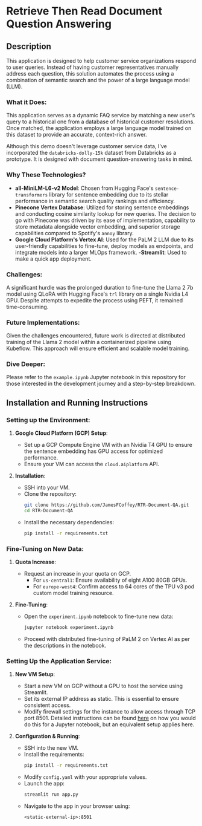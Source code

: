 # Retrieve Then Read Document Question Answering

## Description

This application is designed to help customer service organizations respond to user queries. Instead of having customer representatives manually address each question, this solution automates the process using a combination of semantic search and the power of a large language model (LLM).

### What it Does:
This application serves as a dynamic FAQ service by matching a new user's query to a historical one from a database of historical customer resolutions. Once matched, the application employs a large language model trained on this dataset to provide an accurate, context-rich answer.

Although this demo doesn't leverage customer service data, I've incorporated the `databricks-dolly-15k` dataset from Databricks as a prototype. It is designed with document question-answering tasks in mind.

### Why These Technologies?
- **all-MiniLM-L6-v2 Model**: Chosen from Hugging Face's `sentence-transformers` library for sentence embedding due to its stellar performance in semantic search quality rankings and efficiency.
- **Pinecone Vertex Database**: Utilized for storing sentence embeddings and conducting cosine similarity lookup for new queries. The decision to go with Pinecone was driven by its ease of implementation, capability to store metadata alongside vector embedding, and superior storage capabilities compared to Spotify's `annoy` library.
- **Google Cloud Platform's Vertex AI**: Used for the PaLM 2 LLM due to its user-friendly capabilities to fine-tune, deploy models as endpoints, and integrate models into a larger MLOps framework.
-**Streamlit**: Used to make a quick app deployment.

### Challenges:
A significant hurdle was the prolonged duration to fine-tune the Llama 2 7b model using QLoRA with Hugging Face's `trl` library on a single Nvidia L4 GPU. Despite attempts to expedite the process using PEFT, it remained time-consuming.

### Future Implementations:
Given the challenges encountered, future work is directed at distributed training of the Llama 2 model within a containerized pipeline using Kubeflow. This approach will ensure efficient and scalable model training.

### Dive Deeper:
Please refer to the `example.ipynb` Jupyter notebook in this repository for those interested in the development journey and a step-by-step breakdown.

## Installation and Running Instructions

### Setting up the Environment:

1. **Google Cloud Platform (GCP) Setup**:
    - Set up a GCP Compute Engine VM with an Nvidia T4 GPU to ensure the sentence embedding has GPU access for optimized performance.
    - Ensure your VM can access the `cloud.aiplatform` API.

2. **Installation**:
    - SSH into your VM.
    - Clone the repository: 
      ```bash
      git clone https://github.com/JamesFCoffey/RTR-Document-QA.git
      cd RTR-Document-QA
      ```
    - Install the necessary dependencies:
      ```bash
      pip install -r requirements.txt
      ```

### Fine-Tuning on New Data:

1. **Quota Increase**:
    - Request an increase in your quota on GCP.
        - For `us-central1`: Ensure availability of eight A100 80GB GPUs.
        - For `europe-west4`: Confirm access to 64 cores of the TPU v3 pod custom model training resource.

2. **Fine-Tuning**:
    - Open the `experiment.ipynb` notebook to fine-tune new data:
      ```bash
      jupyter notebook experiment.ipynb
      ```
    - Proceed with distributed fine-tuning of PaLM 2 on Vertex AI as per the descriptions in the notebook.

### Setting Up the Application Service:

1. **New VM Setup**:
    - Start a new VM on GCP without a GPU to host the service using Streamlit. 
    - Set its external IP address as static. This is essential to ensure consistent access.
    - Modify firewall settings for the instance to allow access through TCP port 8501. Detailed instructions can be found [here](https://towardsdatascience.com/running-jupyter-notebook-in-google-cloud-platform-in-15-min-61e16da34d52) on how you would do this for a Jupyter notebook, but an equivalent setup applies here.

2. **Configuration & Running**:
    - SSH into the new VM.
    - Install the requirements:
      ```bash
      pip install -r requirements.txt
      ```
    - Modify `config.yaml` with your appropriate values.
    - Launch the app:
      ```bash
      streamlit run app.py
      ```
    - Navigate to the app in your browser using:
      ```
      <static-external-ip>:8501
      ```
